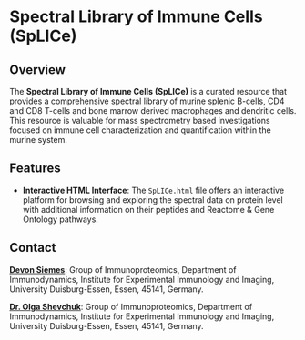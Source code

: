 # Spectral Library of Immune Cells (SpLICe)

## Overview

The **Spectral Library of Immune Cells (SpLICe)** is a curated resource that provides a comprehensive spectral library of murine splenic B-cells, CD4 and CD8 T-cells and bone marrow derived macrophages and dendritic cells. This resource is valuable for mass spectrometry based investigations focused on immune cell characterization and quantification within the murine system.

## Features

- **Interactive HTML Interface**: The `SpLICe.html` file offers an interactive platform for browsing and exploring the spectral data on protein level with additional information on their peptides and Reactome & Gene Ontology pathways.

## Contact
[**Devon Siemes**](mailto:devon.siemes@uk-essen.de): Group of Immunoproteomics, Department of Immunodynamics, Institute for Experimental Immunology and Imaging, University Duisburg-Essen, Essen, 45141, Germany.


[**Dr. Olga Shevchuk**](mailto:olga.shevchuk@uk-essen.de): Group of Immunoproteomics, Department of Immunodynamics, Institute for Experimental Immunology and Imaging, University Duisburg-Essen, Essen, 45141, Germany.